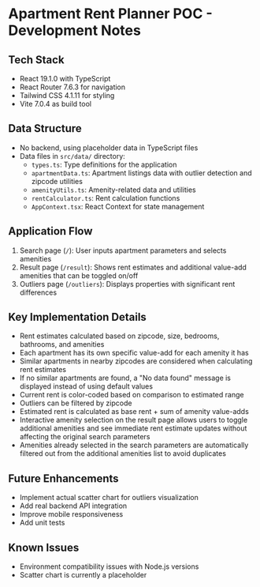 # Apartment Rent Planner POC - Development Notes

## Tech Stack
- React 19.1.0 with TypeScript
- React Router 7.6.3 for navigation
- Tailwind CSS 4.1.11 for styling
- Vite 7.0.4 as build tool

## Data Structure
- No backend, using placeholder data in TypeScript files
- Data files in `src/data/` directory:
  - `types.ts`: Type definitions for the application
  - `apartmentData.ts`: Apartment listings data with outlier detection and zipcode utilities
  - `amenityUtils.ts`: Amenity-related data and utilities
  - `rentCalculator.ts`: Rent calculation functions
  - `AppContext.tsx`: React Context for state management

## Application Flow
1. Search page (`/`): User inputs apartment parameters and selects amenities
2. Result page (`/result`): Shows rent estimates and additional value-add amenities that can be toggled on/off
3. Outliers page (`/outliers`): Displays properties with significant rent differences

## Key Implementation Details
- Rent estimates calculated based on zipcode, size, bedrooms, bathrooms, and amenities
- Each apartment has its own specific value-add for each amenity it has
- Similar apartments in nearby zipcodes are considered when calculating rent estimates
- If no similar apartments are found, a "No data found" message is displayed instead of using default values
- Current rent is color-coded based on comparison to estimated range
- Outliers can be filtered by zipcode
- Estimated rent is calculated as base rent + sum of amenity value-adds
- Interactive amenity selection on the result page allows users to toggle additional amenities and see immediate rent estimate updates without affecting the original search parameters
- Amenities already selected in the search parameters are automatically filtered out from the additional amenities list to avoid duplicates

## Future Enhancements
- Implement actual scatter chart for outliers visualization
- Add real backend API integration
- Improve mobile responsiveness
- Add unit tests

## Known Issues
- Environment compatibility issues with Node.js versions
- Scatter chart is currently a placeholder
